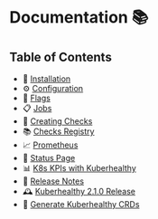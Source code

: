 # Documentation 📚

## Table of Contents

- 🚀 [Installation](INSTALLATION.md)
- ⚙️ [Configuration](CONFIGURATION.md)
- 🔖 [Flags](FLAGS.md)
- 📋 [Jobs](JOBS.md)
- 🧪 [Creating Checks](CHECK_CREATION.md)
- 📚 [Checks Registry](CHECKS_REGISTRY.md)
- 📈 [Prometheus](PROMETHEUS.md)
- 📄 [Status Page](STATUS_PAGE.md)
- 📊 [K8s KPIs with Kuberhealthy](K8s-KPIs-with-Kuberhealthy.md)
- 📰 [Release Notes](RELEASE.md)
- 🕰️ [Kuberhealthy 2.1.0 Release](Kuberhealthy-2.1.0-Release.md)
- 🧬 [Generate Kuberhealthy CRDs](generate-kuberhealthy-crds.md)

